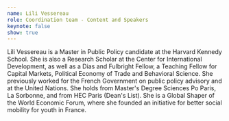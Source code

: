 ```yaml
---
name: Lili Vessereau
role: Coordination team - Content and Speakers
keynote: false
show: true
---
```


Lili Vessereau is a Master in Public Policy candidate at the Harvard Kennedy School. She is also a Research Scholar at the Center for International Development, as well as a Dias and Fulbright Fellow, a Teaching Fellow for Capital Markets, Political Economy of Trade and Behavioral Science. She previously worked for the French Government on public policy advisory and at the United Nations. She holds from Master's Degree Sciences Po Paris, La Sorbonne, and from HEC Paris (Dean's List). She is a Global Shaper of the World Economic Forum, where she founded an initiative for better social mobility for youth in France.
